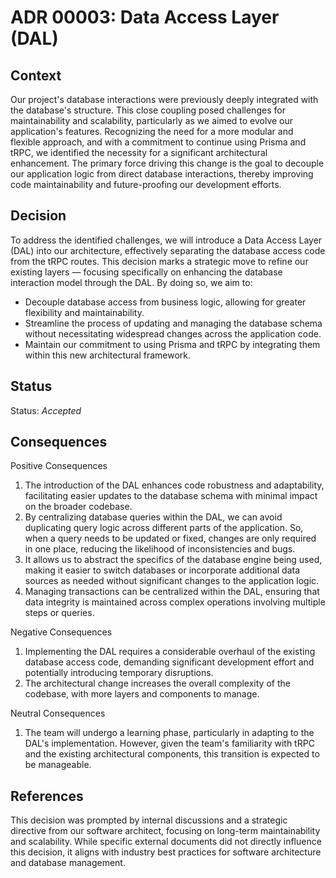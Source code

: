 # ADR 00003: Data Access Layer (DAL)

## Context
Our project's database interactions were previously deeply integrated with the database's structure. This close coupling posed challenges for maintainability and scalability, particularly as we aimed to evolve our application's features. Recognizing the need for a more modular and flexible approach, and with a commitment to continue using Prisma and tRPC, we identified the necessity for a significant architectural enhancement. The primary force driving this change is the goal to decouple our application logic from direct database interactions, thereby improving code maintainability and future-proofing our development efforts.

## Decision
To address the identified challenges, we will introduce a Data Access Layer (DAL) into our architecture, effectively separating the database access code from the tRPC routes. This decision marks a strategic move to refine our existing layers — focusing specifically on enhancing the database interaction model through the DAL. By doing so, we aim to:
 - Decouple database access from business logic, allowing for greater flexibility and maintainability.
 - Streamline the process of updating and managing the database schema without necessitating widespread changes across the application code.
 - Maintain our commitment to using Prisma and tRPC by integrating them within this new architectural framework.

## Status
Status: *Accepted*

## Consequences
Positive Consequences
1. The introduction of the DAL enhances code robustness and adaptability, facilitating easier updates to the database schema with minimal impact on the broader codebase.
2. By centralizing database queries within the DAL, we can avoid duplicating query logic across different parts of the application. So, when a query needs to be updated or fixed, changes are only required in one place, reducing the likelihood of inconsistencies and bugs.
3. It allows us to abstract the specifics of the database engine being used, making it easier to switch databases or incorporate additional data sources as needed without significant changes to the application logic.
4. Managing transactions can be centralized within the DAL, ensuring that data integrity is maintained across complex operations involving multiple steps or queries.

Negative Consequences
1. Implementing the DAL requires a considerable overhaul of the existing database access code, demanding significant development effort and potentially introducing temporary disruptions.
2. The architectural change increases the overall complexity of the codebase, with more layers and components to manage.

Neutral Consequences
1. The team will undergo a learning phase, particularly in adapting to the DAL's implementation. However, given the team's familiarity with tRPC and the existing architectural components, this transition is expected to be manageable.

## References
This decision was prompted by internal discussions and a strategic directive from our software architect, focusing on long-term maintainability and scalability. While specific external documents did not directly influence this decision, it aligns with industry best practices for software architecture and database management.
